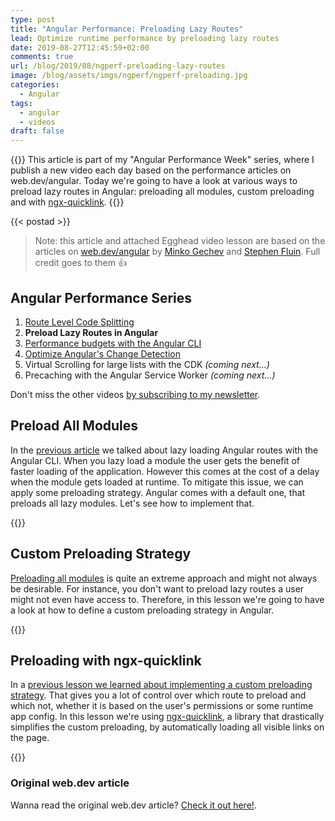 ```yaml
---
type: post
title: "Angular Performance: Preloading Lazy Routes"
lead: Optimize runtime performance by preloading lazy routes
date: 2019-08-27T12:45:59+02:00
comments: true
url: /blog/2019/08/ngperf-preloading-lazy-routes
image: /blog/assets/imgs/ngperf/ngperf-preloading.jpg
categories:
  - Angular
tags:
  - angular
  - videos
draft: false
---
```


{{<intro>}}
  This article is part of my "Angular Performance Week" series, where I publish a new video each day based on the performance articles on web.dev/angular. Today we're going to have a look at various ways to preload lazy routes in Angular: preloading all modules, custom preloading and with [ngx-quicklink](https://github.com/mgechev/ngx-quicklink).
{{</intro>}}
<!--more-->

{{< postad >}}

> Note: this article and attached Egghead video lesson are based on the articles on [web.dev/angular](https://web.dev/angular) by [Minko Gechev](https://twitter.com/mgechev) and [Stephen Fluin](https://twitter.com/stephenfluin). Full credit goes to them :thumbsup:

## Angular Performance Series

1. [Route Level Code Splitting](/blog/2019/08/ngperf-route-level-code-splitting/)
1. **Preload Lazy Routes in Angular**
1. [Performance budgets with the Angular CLI](/blog/2019/08/ngperf-setting-performance-budgets)
1. [Optimize Angular's Change Detection](/blog/2019/08/ngperf-optimize-change-detection)
1. Virtual Scrolling for large lists with the CDK _(coming next...)_
1. Precaching with the Angular Service Worker _(coming next...)_

Don't miss the other videos [by subscribing to my newsletter](/newsletter).

## Preload All Modules

In the [previous article](/blog/2019/08/ngperf-route-level-code-splitting) we talked about lazy loading Angular routes with the Angular CLI. When you lazy load a module the user gets the benefit of faster loading of the application. However this comes at the cost of a delay when the module gets loaded at runtime. To mitigate this issue, we can apply some preloading strategy. Angular comes with a default one, that preloads all lazy modules. Let's see how to implement that.

{{<egghead-lesson uid="lessons/egghead-preload-all-lazy-loaded-modules-with-angular" >}}

## Custom Preloading Strategy

[Preloading all modules](https://egghead.io/lessons/egghead-preload-all-lazy-loaded-modules-with-angular) is quite an extreme approach and might not always be desirable. For instance, you don't want to preload lazy routes a user might not even have access to. Therefore, in this lesson we're going to have a look at how to define a custom preloading strategy in Angular.

{{<egghead-lesson uid="lessons/egghead-implement-a-custom-preloading-strategy-with-angular" >}}


## Preloading with ngx-quicklink

In a [previous lesson we learned about implementing a custom preloading strategy](https://egghead.io/lessons/egghead-implement-a-custom-preloading-strategy-with-angular). That gives you a lot of control over which route to preload and which not, whether it is based on the user's permissions or some runtime app config. In this lesson we're using [ngx-quicklink](https://github.com/mgechev/ngx-quicklink), a library that drastically simplifies the custom preloading, by automatically loading all visible links on the page.

{{<egghead-lesson uid="lessons/egghead-custom-route-preloading-with-ngx-quicklink-and-angular" >}}

### Original web.dev article

Wanna read the original web.dev article? [Check it out here!](https://web.dev/route-preloading-in-angular/).
